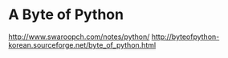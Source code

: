 # A Byte of Python
http://www.swaroopch.com/notes/python/
http://byteofpython-korean.sourceforge.net/byte_of_python.html

